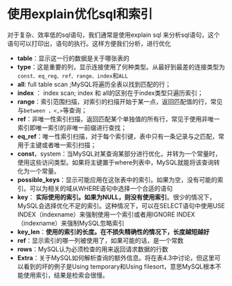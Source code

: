 # 使用explain优化sql和索引

对于复杂、效率低的sql语句，我们通常是使用explain sql 来分析sql语句，这个语句可以打印出，语句的执行。这样方便我们分析，进行优化

* **table**：显示这一行的数据是关于哪张表的
* **type**：这是重要的列，显示连接使用了何种类型。从最好到最差的连接类型为`const、eq_reg、ref、range、index`和`ALL`
* **all**: full table scan ;MySQL将遍历全表以找到匹配的行；
* **index** ： index scan; index 和 all的区别在于index类型只遍历索引；
* **range**：索引范围扫描，对索引的扫描开始于某一点，返回匹配值的行，常见与`between ，<,>`等查询；
* **ref**：非唯一性索引扫描，返回匹配某个单独值的所有行，常见于使用非唯一索引即唯一索引的非唯一前缀进行查找；
* **eq\_ref**：唯一性索引扫描，对于每个索引键，表中只有一条记录与之匹配，常用于主键或者唯一索引扫描；
* **const**，system：当MySQL对某查询某部分进行优化，并转为一个常量时，使用这些访问类型。如果将主键置于where列表中，MySQL就能将该查询转化为一个常量。
* **possible\_keys**：显示可能应用在这张表中的索引。如果为空，没有可能的索引。可以为相关的域从WHERE语句中选择一个合适的语句
* **key**： **实际使用的索引。如果为NULL，则没有使用索引**。很少的情况下，MySQL会选择优化不足的索引。这种情况下，可以在SELECT语句中使用USE INDEX（indexname）来强制使用一个索引或者用IGNORE INDEX（indexname）来强制MySQL忽略索引
* **key\_len**：**使用的索引的长度。在不损失精确性的情况下，长度越短越好**
* **ref**：显示索引的哪一列被使用了，如果可能的话，是一个常数
* **rows**：MySQL认为必须检查的用来返回请求数据的行数
* **Extra**：关于MySQL如何解析查询的额外信息。将在表4.3中讨论，但这里可以看到的坏的例子是Using temporary和Using filesort，意思MySQL根本不能使用索引，结果是检索会很慢。




